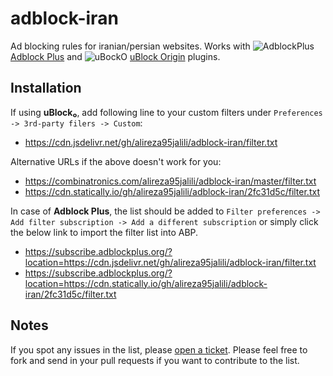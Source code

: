 # adblock-iran
Ad blocking rules for iranian/persian websites.  Works with ![AdblockPlus](https://i.imgur.com/kPRCfhu.png) [Adblock Plus](https://adblockplus.org/) and ![uBockO](https://i.imgur.com/PSFuzKb.png) [uBlock Origin](https://github.com/gorhill/uBlock) plugins.


## Installation

If using **uBlock₀**, add following line to your custom filters under `Preferences -> 3rd-party filers -> Custom`:

- https://cdn.jsdelivr.net/gh/alireza95jalili/adblock-iran/filter.txt

Alternative URLs if the above doesn't work for you:

- https://combinatronics.com/alireza95jalili/adblock-iran/master/filter.txt
- https://cdn.statically.io/gh/alireza95jalili/adblock-iran/2fc31d5c/filter.txt

In case of **Adblock Plus**, the list should be added to `Filter preferences -> Add filter subscription -> Add a different subscription` or simply click the below link to import the filter list into ABP.

- https://subscribe.adblockplus.org/?location=https://cdn.jsdelivr.net/gh/alireza95jalili/adblock-iran/filter.txt
- https://subscribe.adblockplus.org/?location=https://cdn.statically.io/gh/alireza95jalili/adblock-iran/2fc31d5c/filter.txt

## Notes

If you spot any issues in the list, please [open a ticket](https://github.com/farrokhi/adblock-iran/issues/new).
Please feel free to fork and send in your pull requests if you want to contribute to the list.



